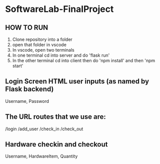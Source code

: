 # SoftwareLab-FinalProject

## HOW TO RUN
1. Clone repository into a folder
2. open that folder in vscode
3. In vscode, open two terminals 
4. In one terminal cd into server and do 'flask run'
5. In the other terminal cd into client then do 'npm install' and then 'npm start'

## Login Screen HTML user inputs (as named by Flask backend)
Username, Password

## The URL routes that we use are:
/login
/add_user
/check_in
/check_out

## Hardware checkin and checkout
Username, HardwareItem, Quantity

